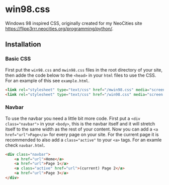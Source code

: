 # win98.css
Windows 98 inspired CSS, originally created for my NeoCities site https://flipp3rrr.neocities.org/programming/python/.
## Installation
### Basic CSS
First put the `win98.css` and `mwin98.css` files in the root directory of your site, then adde the code below to the `<head>` in your `html` files to use the CSS. For an example of this see `example.html`.
```html
<link rel="stylesheet" type="text/css" href="/mwin98.css" media="screen, handheld">
<link rel="stylesheet" type="text/css" href="/win98.css" media="screen  and (min-width: 45em)">
```
### Navbar
To use the navbar you need a little bit more code. First put a `<div class="navbar">` in your `<body>`, this is the navbar itself and it will stretch itself to the same width as the rest of your content. Now you can add a `<a href="url">Page</a>` for every page on your site. For the current page it is recommended to also add a `class="active"` to your `<a>` tags. For an examle check `navbar.html`.
```html
<div class="navbar">
    <a href="url">Home</a>
    <a href="url">Page 1</a>
    <a class="active" href="url">(current) Page 2</a>
    <a href="url">Page 3</a>
</div>
```